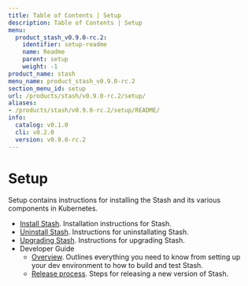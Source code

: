 ```yaml
---
title: Table of Contents | Setup
description: Table of Contents | Setup
menu:
  product_stash_v0.9.0-rc.2:
    identifier: setup-readme
    name: Readme
    parent: setup
    weight: -1
product_name: stash
menu_name: product_stash_v0.9.0-rc.2
section_menu_id: setup
url: /products/stash/v0.9.0-rc.2/setup/
aliases:
- /products/stash/v0.9.0-rc.2/setup/README/
info:
  catalog: v0.1.0
  cli: v0.2.0
  version: v0.9.0-rc.2
---
```


# Setup

Setup contains instructions for installing the Stash and its various components in Kubernetes.

- [Install Stash](/products/stash/v0.9.0-rc.2/setup/install). Installation instructions for Stash.
- [Uninstall Stash](/products/stash/v0.9.0-rc.2/setup/uninstall). Instructions for uninstallating Stash.
- [Upgrading Stash](/products/stash/v0.9.0-rc.2/setup/upgrade). Instructions for upgrading Stash.
- Developer Guide
  - [Overview](/products/stash/v0.9.0-rc.2/setup/developer-guide/overview). Outlines everything you need to know from setting up your dev environment to how to build and test Stash.
  - [Release process](/products/stash/v0.9.0-rc.2/setup/developer-guide/release). Steps for releasing a new version of Stash.
